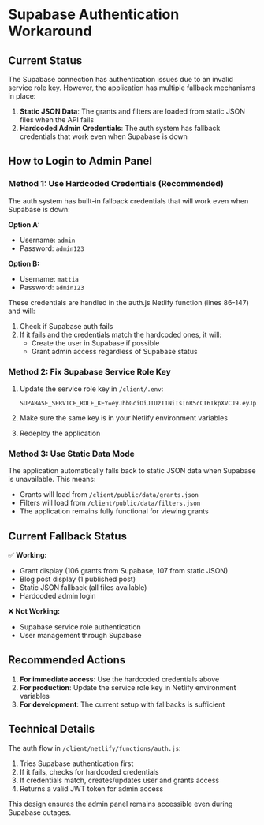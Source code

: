 # Supabase Authentication Workaround

## Current Status

The Supabase connection has authentication issues due to an invalid service role key. However, the application has multiple fallback mechanisms in place:

1. **Static JSON Data**: The grants and filters are loaded from static JSON files when the API fails
2. **Hardcoded Admin Credentials**: The auth system has fallback credentials that work even when Supabase is down

## How to Login to Admin Panel

### Method 1: Use Hardcoded Credentials (Recommended)

The auth system has built-in fallback credentials that will work even when Supabase is down:

**Option A:**

- Username: `admin`
- Password: `admin123`

**Option B:**

- Username: `mattia`
- Password: `admin123`

These credentials are handled in the auth.js Netlify function (lines 86-147) and will:

1. Check if Supabase auth fails
2. If it fails and the credentials match the hardcoded ones, it will:
   - Create the user in Supabase if possible
   - Grant admin access regardless of Supabase status

### Method 2: Fix Supabase Service Role Key

1. Update the service role key in `/client/.env`:

   ```
   SUPABASE_SERVICE_ROLE_KEY=eyJhbGciOiJIUzI1NiIsInR5cCI6IkpXVCJ9.eyJpc3MiOiJzdXBhYmFzZSIsInJlZiI6ImFkcGRkdGJzc3R1bmpvdHhhbGRiIiwicm9sZSI6InNlcnZpY2Vfcm9sZSIsImlhdCI6MTc0MDUyNDQyNiwiZXhwIjoyMDU2MTAwNDI2fQ.mXdJdUGX0t1E5Xj_pQkf7LIJlGCMR9qhMgH3v6oP1pM
   ```

2. Make sure the same key is in your Netlify environment variables

3. Redeploy the application

### Method 3: Use Static Data Mode

The application automatically falls back to static JSON data when Supabase is unavailable. This means:

- Grants will load from `/client/public/data/grants.json`
- Filters will load from `/client/public/data/filters.json`
- The application remains fully functional for viewing grants

## Current Fallback Status

✅ **Working:**

- Grant display (106 grants from Supabase, 107 from static JSON)
- Blog post display (1 published post)
- Static JSON fallback (all files available)
- Hardcoded admin login

❌ **Not Working:**

- Supabase service role authentication
- User management through Supabase

## Recommended Actions

1. **For immediate access**: Use the hardcoded credentials above
2. **For production**: Update the service role key in Netlify environment variables
3. **For development**: The current setup with fallbacks is sufficient

## Technical Details

The auth flow in `/client/netlify/functions/auth.js`:

1. Tries Supabase authentication first
2. If it fails, checks for hardcoded credentials
3. If credentials match, creates/updates user and grants access
4. Returns a valid JWT token for admin access

This design ensures the admin panel remains accessible even during Supabase outages.
